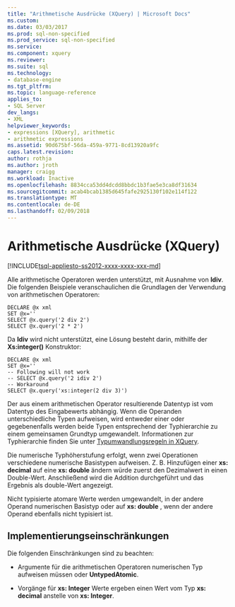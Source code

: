 ```yaml
---
title: "Arithmetische Ausdrücke (XQuery) | Microsoft Docs"
ms.custom: 
ms.date: 03/03/2017
ms.prod: sql-non-specified
ms.prod_service: sql-non-specified
ms.service: 
ms.component: xquery
ms.reviewer: 
ms.suite: sql
ms.technology:
- database-engine
ms.tgt_pltfrm: 
ms.topic: language-reference
applies_to:
- SQL Server
dev_langs:
- XML
helpviewer_keywords:
- expressions [XQuery], arithmetic
- arithmetic expressions
ms.assetid: 90d675bf-56da-459a-9771-8cd13920a9fc
caps.latest.revision: 
author: rothja
ms.author: jroth
manager: craigg
ms.workload: Inactive
ms.openlocfilehash: 8834cca53dd4dcdd8bbdc1b3fae5e3ca8df31634
ms.sourcegitcommit: acab4bcab1385d645fafe2925130f102e114f122
ms.translationtype: MT
ms.contentlocale: de-DE
ms.lasthandoff: 02/09/2018
---
```

# <a name="arithmetic-expressions-xquery"></a>Arithmetische Ausdrücke (XQuery)
[!INCLUDE[tsql-appliesto-ss2012-xxxx-xxxx-xxx-md](../includes/tsql-appliesto-ss2012-xxxx-xxxx-xxx-md.md)]

  Alle arithmetische Operatoren werden unterstützt, mit Ausnahme von **Idiv**. Die folgenden Beispiele veranschaulichen die Grundlagen der Verwendung von arithmetischen Operatoren:  
  
```  
DECLARE @x xml  
SET @x=''  
SELECT @x.query('2 div 2')  
SELECT @x.query('2 * 2')  
```  
  
 Da **Idiv** wird nicht unterstützt, eine Lösung besteht darin, mithilfe der **Xs:integer()** Konstruktor:  
  
```  
DECLARE @x xml  
SET @x=''  
-- Following will not work  
-- SELECT @x.query('2 idiv 2')  
-- Workaround   
SELECT @x.query('xs:integer(2 div 3)')  
```  
  
 Der aus einem arithmetischen Operator resultierende Datentyp ist vom Datentyp des Eingabewerts abhängig. Wenn die Operanden unterschiedliche Typen aufweisen, wird entweder einer oder gegebenenfalls werden beide Typen entsprechend der Typhierarchie zu einem gemeinsamen Grundtyp umgewandelt. Informationen zur Typhierarchie finden Sie unter [Typumwandlungsregeln in XQuery](../xquery/type-casting-rules-in-xquery.md).  
  
 Die numerische Typhöherstufung erfolgt, wenn zwei Operationen verschiedene numerische Basistypen aufweisen. Z. B. Hinzufügen einer **xs: decimal** auf eine **xs: double** ändern würde zuerst den Dezimalwert in einen Double-Wert. Anschließend wird die Addition durchgeführt und das Ergebnis als double-Wert angezeigt.  
  
 Nicht typisierte atomare Werte werden umgewandelt, in der andere Operand numerischen Basistyp oder auf **xs: double** , wenn der andere Operand ebenfalls nicht typisiert ist.  
  
## <a name="implementation-limitations"></a>Implementierungseinschränkungen  
 Die folgenden Einschränkungen sind zu beachten:  
  
-   Argumente für die arithmetischen Operatoren numerischen Typ aufweisen müssen oder **UntypedAtomic**.  
  
-   Vorgänge für **xs: Integer** Werte ergeben einen Wert vom Typ **xs: decimal** anstelle von **xs: Integer**.  
  
  
